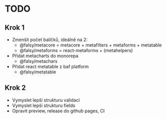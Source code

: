 # TODO

## Krok 1
- Zmenšit počet balíčků, ideálně na 2:
  - @falsy/metacore = metacore + metafilters + metaforms + metatable
  - @falsy/metaforms = react-metaforms + (metahelpers)
- Přidat metacharts do monorepa
  - @falsy/metachars
- Přidat react metatable z baf platform 
  - @falsy/metatable

## Krok 2
- Vymyslet lepší strukturu validací
- Vymyslet lepší strukturu fields
- Opravit preview, release do github pages, CI
